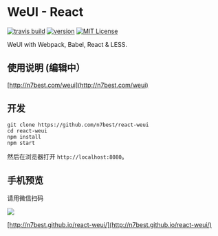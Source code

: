 # WeUI - React
[![travis build](https://img.shields.io/travis/n7best/react-weui.svg?style=flat-square)](https://travis-ci.org/n7best/react-weui)
[![version](https://img.shields.io/npm/v/n7-react-weui.svg?style=flat-square)](http://npm.im/starwars-names)
[![MIT License](https://img.shields.io/npm/l/react-weui.svg?style=flat-square)](http://opensource.org/licenses/MIT)

WeUI with Webpack, Babel, React & LESS.

## 使用说明 (编辑中）
[http://n7best.com/weui](http://n7best.com/weui)

## 开发

```
git clone https://github.com/n7best/react-weui
cd react-weui
npm install
npm start
```
然后在浏览器打开 `http://localhost:8080`。



## 手机预览

请用微信扫码

![](./dist/images/qrcode.png)

[http://n7best.github.io/react-weui/](http://n7best.github.io/react-weui/)
